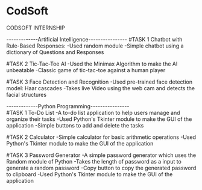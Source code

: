 # CodSoft
CODSOFT INTERNSHIP 


-------------Artificial Intelligence----------------
#TASK 1
Chatbot with Rule-Based Responses:
  -Used random module
  -Simple chatbot using a dictionary of Questions and Responses

#TASK 2
Tic-Tac-Toe AI
  -Used the Minimax Algorithm to make the AI unbeatable
  -Classic game of tic-tac-toe against a human player

#TASK 3
Face Detection and Recognition
  -Used pre-trained face detection model: Haar cascades
  -Takes live Video using the web cam and detects the facial structures



-------------Python Programming----------------  
#TASK 1
To-Do List
  -A to-do list application to help users manage and organize their tasks
  -Used Python's Tkinter module to make the GUI of the application
  -Simple buttons to add and delete the tasks

#TASK 2
Calculator 
  -Simple calculator for basic arithmetic operations
  -Used Python's Tkinter module to make the GUI of the application

#TASK 3
Password Generator 
  -A simple password generator which uses the Random module of Python
  -Takes the length of password as a input to generate a random password
  -Copy button to copy the generated password to clipboard
  -Used Python's Tkinter module to make the GUI of the application




